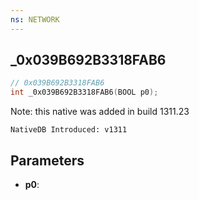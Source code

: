 ```yaml
---
ns: NETWORK
---
```

## _0x039B692B3318FAB6

```c
// 0x039B692B3318FAB6
int _0x039B692B3318FAB6(BOOL p0);
```

Note: this native was added in build 1311.23

```
NativeDB Introduced: v1311
```

## Parameters
* **p0**:
